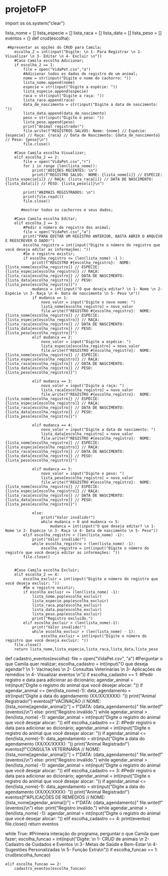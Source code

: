 # projetoFP



import os
os.system("clear")

lista_nome = []
lista_especie = []
lista_raca = []
lista_data = []
lista_peso = []
eventos = {}
def crud(escolha):
        
     #Apresentar as opções do CRUD para Camila;
        escolha_2 = int(input("Digite: \n 1- Para Registrar \n 2- Visualizar \n 3- Editar \n 4- Excluir \n"))
        #Caso Camila escolha Adicionar;
        if escolha_2 == 1:
            file = open("VidaPet.csv","a")
            #Adicionar todos os dados do registro de um animal;
            nome = str(input("Digite o nome do cachorro: "))
            lista_nome.append(nome)
            especie = str(input("Digite a espécie: "))
            lista_especie.append(especie)
            raca = str(input("Digite a raça: "))
            lista_raca.append(raca)
            data_de_nascimento = str(input("Digite a data de nascimento: "))
            lista_data.append(data_de_nascimento)
            peso = str(input("Digite o peso: "))
            lista_peso.append(peso)
            print("Animal registrado!")
            file.write(f"REGISTROS SALVOS: Nome: {nome} // Espécie: {especie} // Raça: {raca} // Data de Nascimento: {data_de_nascimento} // Peso: {peso}\n")
            file.close()

        #Caso Camila escolha Visualizar;
        elif escolha_2 == 2:
            file = open("VidaPet.csv","r")
            for i in range (len(lista_nome)):
                print("ADIÇÕES RECENTES: \n")
                print(f"REGISTRO SALVO:  NOME: {lista_nome[i]} // ESPÉCIE: {lista_especie[i]} // RAÇA: {lista_raca[i]} // DATA DE NASCIMENTO: {lista_data[i]} // PESO: {lista_peso[i]}\n")
            
            print("ANIMAIS REGISTRADOS: \n")
            print(file.read())
            file.close()
                
           #mostrar todos os cachorros e seus dados;
        
        #Caso Camila escolha Editar;
        elif escolha_2 == 3:
            #Pedir o número do registro dos animal;
            file = open("VidaPet.csv","a")
            print("PARA EDITAR UM REGISTRO ANTERIOR, BASTA ABRIR O ARQUIVO E REESCREVER O DADO!")
            escolha_registro = int(input("Digite o número do registro que você deseja editar as informações: "))
            #Se o registro existir;
            if escolha_registro <= (len(lista_nome) -1 ):
                print(f"REGISTRO #{escolha_registro}:  NOME: {lista_nome[escolha_registro]} // ESPÉCIE: {lista_especie[escolha_registro]} // RAÇA: {lista_raca[escolha_registro]} // DATA DE NASCIMENTO: {lista_data[escolha_registro]} // PESO: {lista_peso[escolha_registro]}")
                mudanca = int(input("O que deseja editar? \n 1- Nome \n 2- Espécie \n 3- Raça \n 4- Data de nascimento \n 5- Peso \n"))
                if mudanca == 1:
                    novo_valor = input("Digite o novo nome: ")
                    lista_nome[escolha_registro] = novo_valor
                    file.write(f"REGISTRO #{escolha_registro}:  NOME: {lista_nome[escolha_registro]} // ESPÉCIE: {lista_especie[escolha_registro]} // RAÇA: {lista_raca[escolha_registro]} // DATA DE NASCIMENTO: {lista_data[escolha_registro]} // PESO: {lista_peso[escolha_registro]}")
                elif mudanca == 2:
                    novo_valor = input("Digite a espécie: ")
                    lista_especie[escolha_registro] = novo_valor
                    file.write(f"REGISTRO #{escolha_registro}:  NOME: {lista_nome[escolha_registro]} // ESPÉCIE: {lista_especie[escolha_registro]} // RAÇA: {lista_raca[escolha_registro]} // DATA DE NASCIMENTO: {lista_data[escolha_registro]} // PESO: {lista_peso[escolha_registro]}")

                elif mudanca == 3:
                    novo_valor = input("Digite a raça: ")
                    lista_raca[escolha_registro] = novo_valor
                    file.write(f"REGISTRO #{escolha_registro}:  NOME: {lista_nome[escolha_registro]} // ESPÉCIE: {lista_especie[escolha_registro]} // RAÇA: {lista_raca[escolha_registro]} // DATA DE NASCIMENTO: {lista_data[escolha_registro]} // PESO: {lista_peso[escolha_registro]}")

                elif mudanca == 4:
                    novo_valor = input("Digite a data de nascimento: ")
                    lista_data[escolha_registro] = novo_valor
                    file.write(f"REGISTRO #{escolha_registro}:  NOME: {lista_nome[escolha_registro]} // ESPÉCIE: {lista_especie[escolha_registro]} // RAÇA: {lista_raca[escolha_registro]} // DATA DE NASCIMENTO: {lista_data[escolha_registro]} // PESO: {lista_peso[escolha_registro]}")

                elif mudanca == 5:
                    novo_valor = input("Digite o peso: ")
                    lista_peso[escolha_registro] = novo_valor
                    file.write(f"REGISTRO #{escolha_registro}:  NOME: {lista_nome[escolha_registro]} // ESPÉCIE: {lista_especie[escolha_registro]} // RAÇA: {lista_raca[escolha_registro]} // DATA DE NASCIMENTO: {lista_data[escolha_registro]} // PESO: {lista_peso[escolha_registro]}")

                else:
                    print("Valor inválido!")
                    while mudanca > 0 and mudanca <= 5:
                        mudanca = int(input("O que deseja editar? \n 1- Nome \n 2- Espécie \n 3- Raça \n 4- Data de nascimento \n 5- Peso"))
            elif escolha_registro > (len(lista_nome) -1):
                print("Valor inválido!")
                while escolha_registro > (len(lista_nome) -1):
                    escolha_registro = int(input("Digite o número do registro que você deseja editar as informações: "))
            file.close()
                
        
        #Caso Camila escolha Excluir;
        elif escolha_2 == 4:
            escolha_excluir = int(input("Digite o número do registro que você deseja excluir: "))
            #Se o registro existir;
            if escolha_excluir <= (len(lista_nome) -1):
                lista_nome.pop(escolha_excluir) 
                lista_especie.pop(escolha_excluir)
                lista_raca.pop(escolha_excluir)
                lista_data.pop(escolha_excluir)
                lista_peso.pop(escolha_excluir)
                print("Registro excluido.")
            elif escolha_excluir > (len(lista_nome)-1):
                print("Valor inválido!")
                while escolha_excluir > (len(lista_nome) - 1):
                    escolha_excluir = int(input("Digite o número do registro que você deseja excluir: "))
        file.close()
        return lista_nome,lista_especie,lista_raca,lista_data,lista_peso

def cadastro_eventos(escolha):
        file = open("VidaPet.csv", "a")
        #Perguntar o que Camila quer realizar;
        escolha_cadastro = int(input("O que deseja agendar? \n 1- Vacinações \n 2- Consultas Veterinárias \n 3- Aplicações de remédios \n 4- Visualizar eventos \n"))
        if escolha_cadastro == 1:
            #Pedir registro e data para adicionar ao dicionário;
            agendar_animal = int(input("Digite o registro do animal que você desejar alocar: "))
            if agendar_animal <= (len(lista_nome)-1):
                data_agendamento = str(input("Digite a data do agendamento (XX/XX/XXXX): "))
                print("Animal Registrado!")
                eventos[f"VACINAÇÃO // NOME: {lista_nome[agendar_animal]}"] = f"DATA: {data_agendamento}"
                file.write(f"{eventos}\n")
            else:
                print("Registro inválido.")
                while agendar_animal > (len(lista_nome) -1):
                    agendar_animal = int(input("Digite o registro do animal que você desejar alocar: "))
        elif escolha_cadastro == 2:
            #Pedir registro e data para adicionar ao dicionário;
            agendar_animal = int(input("Digite o registro do animal que você desejar alocar: "))
            if agendar_animal <= (len(lista_nome)-1):
                data_agendamento = str(input("Digite a data do agendamento (XX/XX/XXXX): "))
                print("Animal Registrado!")
                eventos[f"CONSULTA VETERINÁRIA // NOME: {lista_nome[agendar_animal]}"] = f"DATA: {data_agendamento}" 
                file.write(f"{eventos}\n") 
            else: 
                print("Registro inválido.")
                while agendar_animal > (len(lista_nome) -1):
                    agendar_animal = int(input("Digite o registro do animal que você desejar alocar: "))
        elif escolha_cadastro == 3:
            #Pedir registro e data para adicionar ao dicionário;
            agendar_animal = int(input("Digite o registro do animal que você desejar alocar: "))
            if agendar_animal <=(len(lista_nome)-1):
                data_agendamento = str(input("Digite a data do agendamento (XX/XX/XXXX): "))
                print("Animal Registrado!")
                eventos[f"APLICAÇÕES DE REMÉDIOS // NOME: {lista_nome[agendar_animal]}"] = f"DATA: {data_agendamento}" 
                file.write(f"{eventos}\n")
            else:
                print("Registro inválido.")
                while agendar_animal > (len(lista_nome) -1):
                    agendar_animal = int(input("Digite o registro do animal que você desejar alocar: "))
        elif escolha_cadastro == 4:
            print(eventos)
        file.close()
        return eventos


while True:
    #Primeira interação do programa, perguntar o que Camila quer fazer;
    escolha_funcao = int(input("Digite: \n 1- CRUD de animais \n 2- Cadastro de Cuidados e Eventos \n 3- Metas de Saúde e Bem-Estar \n 4- Sugestões Personalizadas \n 5- Função Extra\n"))
    if escolha_funcao == 1:
        crud(escolha_funcao)
    
    elif escolha_funcao == 2:
        cadastro_eventos(escolha_funcao)
